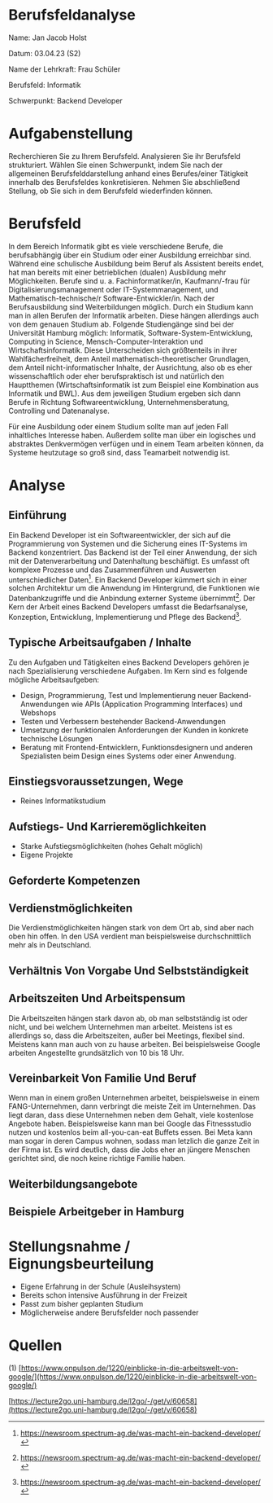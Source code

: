 # Berufsfeldanalyse

Name: Jan Jacob Holst

Datum: 03.04.23 (S2)

Name der Lehrkraft: Frau Schüler

Berufsfeld: Informatik

Schwerpunkt: Backend Developer

# Aufgabenstellung

Recherchieren Sie zu Ihrem Berufsfeld. Analysieren Sie ihr Berufsfeld strukturiert. Wählen Sie einen Schwerpunkt, indem Sie nach der allgemeinen Berufsfelddarstellung anhand eines Berufes/einer Tätigkeit innerhalb des Berufsfeldes konkretisieren. Nehmen Sie abschließend Stellung, ob Sie sich in dem Berufsfeld wiederfinden können.

# Berufsfeld

In dem Bereich Informatik gibt es viele verschiedene Berufe, die berufsabhängig über ein Studium oder einer Ausbildung erreichbar sind. Während eine schulische Ausbildung beim Beruf als Assistent bereits endet, hat man bereits mit einer betrieblichen (dualen) Ausbildung mehr Möglichkeiten. Berufe sind u. a. Fachinformatiker/in, Kaufmann/-frau für Digitalisierungsmanagement oder IT-Systemmanagement, und Mathematisch-technische/r Software-Entwickler/in. Nach der Berufsausbildung sind Weiterbildungen möglich. Durch ein Studium kann man in allen Berufen der Informatik arbeiten. Diese hängen allerdings auch von dem genauen Studium ab. Folgende Studiengänge sind bei der Universität Hamburg möglich: Informatik, Software-System-Entwicklung, Computing in Science, Mensch-Computer-Interaktion und Wirtschaftsinformatik. Diese Unterscheiden sich größtenteils in ihrer Wahlfächerfreiheit, dem Anteil mathematisch-theoretischer Grundlagen, dem Anteil nicht-informatischer Inhalte, der Ausrichtung, also ob es eher wissenschaftlich oder eher berufspraktisch ist und natürlich den Hauptthemen (Wirtschaftsinformatik ist zum Beispiel eine Kombination aus Informatik und BWL). Aus dem jeweiligen Studium ergeben sich dann Berufe in Richtung Softwareentwicklung, Unternehmensberatung, Controlling und Datenanalyse.

Für eine Ausbildung oder einem Studium sollte man auf jeden Fall inhaltliches Interesse haben. Außerdem sollte man über ein logisches und abstraktes Denkvermögen verfügen und in einem Team arbeiten können, da Systeme heutzutage so groß sind, dass Teamarbeit notwendig ist. 

# Analyse

## Einführung

Ein Backend Developer ist ein Softwareentwickler, der sich auf die Programmierung von Systemen und die Sicherung eines IT-Systems im Backend konzentriert. Das Backend ist der Teil einer Anwendung, der sich mit der Datenverarbeitung und Datenhaltung beschäftigt. Es umfasst oft komplexe Prozesse und das Zusammenführen und Auswerten unterschiedlicher Daten[^1]. Ein Backend Developer kümmert sich in einer solchen Architektur um die Anwendung im Hintergrund, die Funktionen wie Datenbankzugriffe und die Anbindung externer Systeme übernimmt[^1]. Der Kern der Arbeit eines Backend Developers umfasst die Bedarfsanalyse, Konzeption, Entwicklung, Implementierung und Pflege des Backend[^2].

## Typische Arbeitsaufgaben / Inhalte

Zu den Aufgaben und Tätigkeiten eines Backend Developers gehören je nach Spezialisierung verschiedene Aufgaben. Im Kern sind es folgende mögliche Arbeitsaufgeben:
- Design, Programmierung, Test und Implementierung neuer Backend-Anwendungen wie APIs (Application Programming Interfaces) und Webshops
- Testen und Verbessern bestehender Backend-Anwendungen
- Umsetzung der funktionalen Anforderungen der Kunden in konkrete technische Lösungen
- Beratung mit Frontend-Entwicklern, Funktionsdesignern und anderen Spezialisten beim Design eines Systems oder einer Anwendung.

## Einstiegsvoraussetzungen, Wege

- Reines Informatikstudium

## Aufstiegs- Und Karrieremöglichkeiten

- Starke Aufstiegsmöglichkeiten (hohes Gehalt möglich)
- Eigene Projekte

## Geforderte Kompetenzen

## Verdienstmöglichkeiten

Die Verdienstmöglichkeiten hängen stark von dem Ort ab, sind aber nach oben hin offen. In den USA verdient man beispielsweise durchschnittlich mehr als in Deutschland.

## Verhältnis Von Vorgabe Und Selbstständigkeit

## Arbeitszeiten Und Arbeitspensum

Die Arbeitszeiten hängen stark davon ab, ob man selbstständig ist oder nicht, und bei welchem Unternehmen man arbeitet. Meistens ist es allerdings so, dass die Arbeitszeiten, außer bei Meetings, flexibel sind. Meistens kann man auch von zu hause arbeiten. Bei beispielsweise Google arbeiten Angestellte grundsätzlich von 10 bis 18 Uhr. 

## Vereinbarkeit Von Familie Und Beruf

Wenn man in einem großen Unternehmen arbeitet, beispielsweise in einem FANG-Unternehmen, dann verbringt die meiste Zeit im Unternehmen. Das liegt daran, dass diese Unternehmen neben dem Gehalt, viele kostenlose Angebote haben. Beispielsweise kann man bei Google das Fitnessstudio nutzen und kostenlos beim all-you-can-eat Buffets essen. Bei Meta kann man sogar in deren Campus wohnen, sodass man letzlich die ganze Zeit in der Firma ist. Es wird deutlich, dass die Jobs eher an jüngere Menschen gerichtet sind, die noch keine richtige Familie haben.

## Weiterbildungsangebote

## Beispiele Arbeitgeber in Hamburg

# Stellungsnahme / Eignungsbeurteilung

- Eigene Erfahrung in der Schule (Ausleihsystem)
- Bereits schon intensive Ausführung in der Freizeit
- Passt zum bisher geplanten Studium
- Möglicherweise andere Berufsfelder noch passender

# Quellen

(1) [https://www.onpulson.de/1220/einblicke-in-die-arbeitswelt-von-google/](https://www.onpulson.de/1220/einblicke-in-die-arbeitswelt-von-google/)

[https://lecture2go.uni-hamburg.de/l2go/-/get/v/60658](https://lecture2go.uni-hamburg.de/l2go/-/get/v/60658)

[^1]: https://newsroom.spectrum-ag.de/was-macht-ein-backend-developer/
[^2]: https://newsroom.spectrum-ag.de/was-macht-ein-backend-developer/